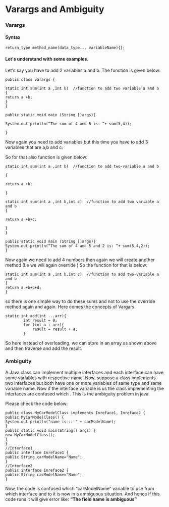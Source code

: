 
# Varargs and Ambiguity

### Varargs





#### Syntax
```http
return_type method_name(data_type... variableName){};

```


  
#### Let's understand with some examples.
Let's say you have to add 2 variables a and b.
The function is given below:

```http
public class varargs {

static int sum(int a ,int b)  //function to add two variable a and b
{
return a +b;
}
}

public static void main (String []args){

System.out.println(“The sum of 4 and 5 is: “+ sum(5,4));

}

```

Now again you need to add variables but this time you have to add 3 variables that are a,b and c.

So for that also function is given below:
```http
static int sum(int a ,int b)  //function to add two-variable a and b

{

return a +b;

}

static int sum(int a ,int b,int c)  //function to add two variable a and b
{

return a +b+c;

}
}

public static void main (String []args){
System.out.println(“The sum of 4 and 5 and 2 is: “+ sum(5,4,2));
}
```

Now again we need to add 4 numbers then again we will create another method (I.e we will again override )
So the function for that is below:

```
static int sum(int a ,int b,int c)  //function to add two-variable a and b
{
return a +b+c+d;
}

```
so there is one simple way to do these sums and not to use the override method again and again.
Here comes the concepts of Vargars.

```
static int add(int ...arr){
        int result = 0;
        for (int a : arr){
            result = result + a;
        }

```        
 So here instead of overloading, we can store in an array as shown above and then traverse and add the result.

  
### Ambiguity

A Java class can implement multiple interfaces and each interface can have some variables with respective name.
Now, suppose a class implements two interfaces but both have one or more variables of same type and same variable name.
Now if the interface variable is us the class implementing the interfaces are confused which . This is the ambiguity problem in java.

Please check the code below:

```
public class MyCarModelClass implements Inreface1, Inreface2 {
public MyCarModelClass() {
System.out.println("name is :: " + carModelName);
}
public static void main(String[] args) {
new MyCarModelClass();
}
}
//Interface1
public interface Inreface1 {
public String carModelName="Name";
}
//Interface2
public interface Inreface2 {
public String carModelName="Name";
}
```

Now, the code is confused which “carModelName” variable to use from which interface and to it is now in a ambiguous situation. And hence if this code runs it will give error like:
**“The field name is ambiguous”**

  